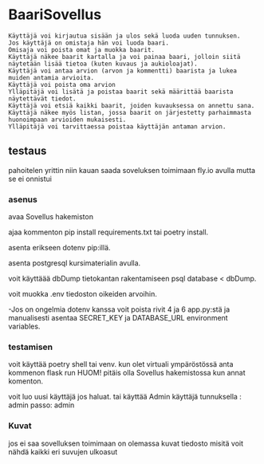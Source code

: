 # BaariSovellus
    
    Käyttäjä voi kirjautua sisään ja ulos sekä luoda uuden tunnuksen.
    Jos käyttäjä on omistaja hän voi luoda baari.
    Omisaja voi poista omat ja muokka baarit.
    Käyttäjä näkee baarit kartalla ja voi painaa baari, jolloin siitä näytetään lisää tietoa (kuten kuvaus ja aukioloajat).
    Käyttäjä voi antaa arvion (arvon ja kommentti) baarista ja lukea muiden antamia arvioita.
    Käyttäjä voi poista oma arvion
    Ylläpitäjä voi lisätä ja poistaa baarit sekä määrittää baarista näytettävät tiedot.
    Käyttäjä voi etsiä kaikki baarit, joiden kuvauksessa on annettu sana.
    Käyttäjä näkee myös listan, jossa baarit on järjestetty parhaimmasta huonoimpaan arvioiden mukaisesti.
    Ylläpitäjä voi tarvittaessa poistaa käyttäjän antaman arvion.
 
 ## testaus
 pahoitelen yrittin niin kauan saada soveluksen toimimaan fly.io avulla mutta se ei onnistui
 ### asenus
 avaa Sovellus hakemiston
 
ajaa kommenton pip install requirements.txt tai poetry install.

asenta erikseen dotenv pip:illä.

asenta postgresql kursimaterialin avulla.

voit käyttäää dbDump tietokantan rakentamiseen    psql database < dbDump.

voit muokka .env tiedoston oikeiden arvoihin.

-Jos on ongelmia dotenv kanssa voit poista rivit 4 ja 6 app.py:stä ja manualisesti asentaa SECRET_KEY ja DATABASE_URL environment variables.
### testamisen
voit käyttää poetry shell tai venv.
kun olet virtuali ympäröstössä anta kommenon flask run HUOM! pitäis olla Sovellus hakemistossa kun annat komenton.

voit luo uusi käyttäjä jos haluat. tai käyttää Admin käyttäjä tunnuksella : admin  passo: admin

 ### Kuvat
 jos ei saa sovelluksen toimimaan on olemassa kuvat tiedosto misitä voit nähdä kaikki eri suvujen ulkoasut
